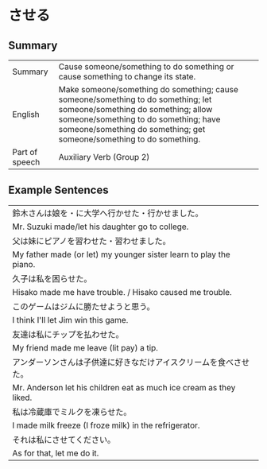 # させる

## Summary

<table><tr>   <td>Summary</td>   <td>Cause someone/something to do something or cause something to change its state.</td></tr><tr>   <td>English</td>   <td>Make someone/something do something; cause someone/something to do something; let someone/something do something; allow someone/something to do something; have someone/something do something; get someone/something to do something.</td></tr><tr>   <td>Part of speech</td>   <td>Auxiliary Verb (Group 2)</td></tr></table>

## Example Sentences

<table><tr><td>鈴木さんは娘を・に大学へ行かせた・行かせました。</td></tr><tr><td>Mr. Suzuki made/let his daughter go to college.</td></tr><tr><td>父は妹にピアノを習わせた・習わせました。</td></tr><tr><td>My father made (or let) my younger sister learn to play the piano.</td></tr><tr><td>久子は私を困らせた。</td></tr><tr><td>Hisako made me have trouble. / Hisako caused me trouble.</td></tr><tr><td>このゲームはジムに勝たせようと思う。</td></tr><tr><td>I think I'll let Jim win this game.</td></tr><tr><td>友達は私にチップを払わせた。</td></tr><tr><td>My friend made me leave (lit pay) a tip.</td></tr><tr><td>アンダーソンさんは子供達に好きなだけアイスクリームを食べさせた。</td></tr><tr><td>Mr. Anderson let his children eat as much ice cream as they liked.</td></tr><tr><td>私は冷蔵庫でミルクを凍らせた。</td></tr><tr><td>I made milk freeze (I froze milk) in the refrigerator.</td></tr><tr><td>それは私にさせてください。</td></tr><tr><td>As for that, let me do it.</td></tr></table>


